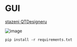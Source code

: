 # GUI

[stazeni QTDesigneru](https://build-system.fman.io/qt-designer-download)

![image](https://github.com/user-attachments/assets/9c716acb-38c2-4037-90e0-28be6ac6b30c)

```md
pip install -r requirements.txt

